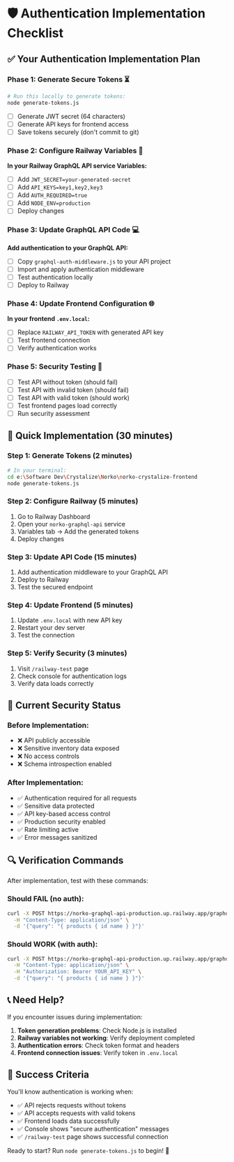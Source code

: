 # 🛡️ Authentication Implementation Checklist

## ✅ **Your Authentication Implementation Plan**

### Phase 1: Generate Secure Tokens ⏳
```bash
# Run this locally to generate tokens:
node generate-tokens.js
```
- [ ] Generate JWT secret (64 characters)
- [ ] Generate API keys for frontend access
- [ ] Save tokens securely (don't commit to git)

### Phase 2: Configure Railway Variables 🔧
**In your Railway GraphQL API service Variables:**
- [ ] Add `JWT_SECRET=your-generated-secret`
- [ ] Add `API_KEYS=key1,key2,key3`
- [ ] Add `AUTH_REQUIRED=true`
- [ ] Add `NODE_ENV=production`
- [ ] Deploy changes

### Phase 3: Update GraphQL API Code 💻
**Add authentication to your GraphQL API:**
- [ ] Copy `graphql-auth-middleware.js` to your API project
- [ ] Import and apply authentication middleware
- [ ] Test authentication locally
- [ ] Deploy to Railway

### Phase 4: Update Frontend Configuration 🌐
**In your frontend `.env.local`:**
- [ ] Replace `RAILWAY_API_TOKEN` with generated API key
- [ ] Test frontend connection
- [ ] Verify authentication works

### Phase 5: Security Testing 🧪
- [ ] Test API without token (should fail)
- [ ] Test API with invalid token (should fail)  
- [ ] Test API with valid token (should work)
- [ ] Test frontend pages load correctly
- [ ] Run security assessment

## 🎯 **Quick Implementation (30 minutes)**

### Step 1: Generate Tokens (2 minutes)
```bash
# In your terminal:
cd e:\Software Dev\Crystalize\Norko\norko-crystalize-frontend
node generate-tokens.js
```

### Step 2: Configure Railway (5 minutes)
1. Go to Railway Dashboard
2. Open your `norko-graphql-api` service  
3. Variables tab → Add the generated tokens
4. Deploy changes

### Step 3: Update API Code (15 minutes)
1. Add authentication middleware to your GraphQL API
2. Deploy to Railway
3. Test the secured endpoint

### Step 4: Update Frontend (5 minutes)
1. Update `.env.local` with new API key
2. Restart your dev server
3. Test the connection

### Step 5: Verify Security (3 minutes)
1. Visit `/railway-test` page
2. Check console for authentication logs
3. Verify data loads correctly

## 🚨 **Current Security Status**

### Before Implementation:
- ❌ API publicly accessible
- ❌ Sensitive inventory data exposed
- ❌ No access controls
- ❌ Schema introspection enabled

### After Implementation:
- ✅ Authentication required for all requests
- ✅ Sensitive data protected
- ✅ API key-based access control
- ✅ Production security enabled
- ✅ Rate limiting active
- ✅ Error messages sanitized

## 🔍 **Verification Commands**

After implementation, test with these commands:

### Should FAIL (no auth):
```bash
curl -X POST https://norko-graphql-api-production.up.railway.app/graphql \
  -H "Content-Type: application/json" \
  -d '{"query": "{ products { id name } }"}'
```

### Should WORK (with auth):
```bash
curl -X POST https://norko-graphql-api-production.up.railway.app/graphql \
  -H "Content-Type: application/json" \
  -H "Authorization: Bearer YOUR_API_KEY" \
  -d '{"query": "{ products { id name } }"}'
```

## 📞 **Need Help?**

If you encounter issues during implementation:

1. **Token generation problems**: Check Node.js is installed
2. **Railway variables not working**: Verify deployment completed
3. **Authentication errors**: Check token format and headers
4. **Frontend connection issues**: Verify token in `.env.local`

## 🎉 **Success Criteria**

You'll know authentication is working when:
- ✅ API rejects requests without tokens
- ✅ API accepts requests with valid tokens
- ✅ Frontend loads data successfully
- ✅ Console shows "secure authentication" messages
- ✅ `/railway-test` page shows successful connection

Ready to start? Run `node generate-tokens.js` to begin! 🚀
